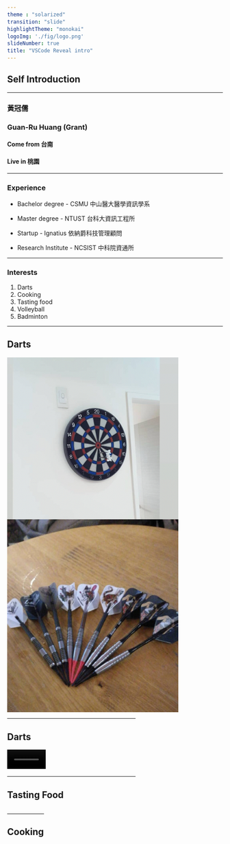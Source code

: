 ```yaml
---
theme : "solarized"
transition: "slide"
highlightTheme: "monokai"
logoImg: './fig/logo.png'
slideNumber: true
title: "VSCode Reveal intro"
---
```


## Self Introduction

---

### 黃冠儒
### Guan-Ru Huang (Grant)
#### Come from  台南
#### Live in 桃園


---

###  Experience

-  Bachelor degree - CSMU 中山醫大醫學資訊學系

-  Master degree -  NTUST 台科大資訊工程所

-  Startup - Ignatius 依納爵科技管理顧問

-  Research Institute - NCSIST 中科院資通所

---

### Interests

1. Darts 
2. Cooking
3. Tasting food
4. Volleyball
5. Badminton


---

## Darts
<div style=" display:flex; gap:10%; flex-wrap: wrap;">
    <img width="400px" src="./fig/dart1.png">
    <img width="400px" src="./fig/dart2.jpg">
<div>

---

## Darts
<video width="30%" controls>
        <!-- <source src="./video/dart.mp4" type="video/mp4"> -->
</video>

---

## Tasting Food
<div style=" display:flex; gap:5% ;flex-wrap: wrap;">
    <!-- <img width="15%" src="./fig/food1.jpg">
    <img width="15%" src="./fig/food2.jpg">
    <img width="15%" src="./fig/food3.jpg">
    <img width="15%" src="./fig/food4.jpg">
    <img width="15%" src="./fig/food5.jpg">
    <img width="15%" src="./fig/food6.jpg">
    <img width="15%" src="./fig/food7.jpg">
    <img width="15%" src="./fig/food8.jpg">
    <img width="15%" src="./fig/food9.jpg">
    <img width="15%" src="./fig/food10.jpg"> -->
<div>



---

## Cooking

<div style=" display:flex; gap:10%">
    <!-- <img width="25%" src="./fig/cook1.png">
    <img width="25%" src="./fig/cook2.png">
    <img width="25%" src="./fig/cook3.png"> -->
<div>

---
